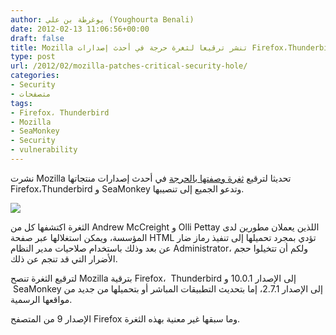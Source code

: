 ```yaml
---
author: يوغرطة بن علي (Youghourta Benali)
date: 2012-02-13 11:06:56+00:00
draft: false
title: Mozilla تنشر ترقيعا لثغرة حرجة في أحدث إصدارات Firefox،Thunderbird و SeaMonkey
type: post
url: /2012/02/mozilla-patches-critical-security-hole/
categories:
- Security
- متصفحات
tags:
- Firefox، Thunderbird
- Mozilla
- SeaMonkey
- Security
- vulnerability
---
```


نشرت Mozilla تحديثا لترقيع [ثغرة وصفتها بالحرجة](https://www.mozilla.org/security/announce/2012/mfsa2012-10.html) في أحدث إصدارات منتجاتها Firefox،Thunderbird و SeaMonkey وتدعو الجميع إلى تنصيبها.




[![](http://www.it-scoop.com/wp-content/uploads/2010/10/Firefox-Vulnerability.jpg)
](http://www.it-scoop.com/wp-content/uploads/2010/10/Firefox-Vulnerability.jpg)




الثغرة اكتشفها كل من Andrew McCreight و Olli Pettay اللذين يعملان مطورين لدى المؤسسة، ويمكن استغلالها عبر صفحة HTML تؤدي بمجرد تحميلها إلى تنفيذ رماز ضار عن بعد وذلك باستخدام صلاحيات مدير النظام Administrator، ولكم أن تتخيلوا حجم الأضرار التي قد تنجم عن ذلك.




لترقيع الثغرة تنصح Mozilla بترقية Firefox،  Thunderbird إلى الإصدار 10.0.1 و  SeaMonkey إلى الإصدار 2.7.1، إما بتحديث التطبيقات المباشر أو بتحميلها من جديد من مواقعها الرسمية.




الإصدار 9 من المتصفح Firefox وما سبقها غير معنية بهذه الثغرة.

